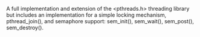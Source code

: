 A full implementation and extension of the <pthreads.h> threading library but includes
an implementation for a simple locking mechanism, pthread_join(), and semaphore support:
sem_init(), sem_wait(), sem_post(), sem_destroy().
